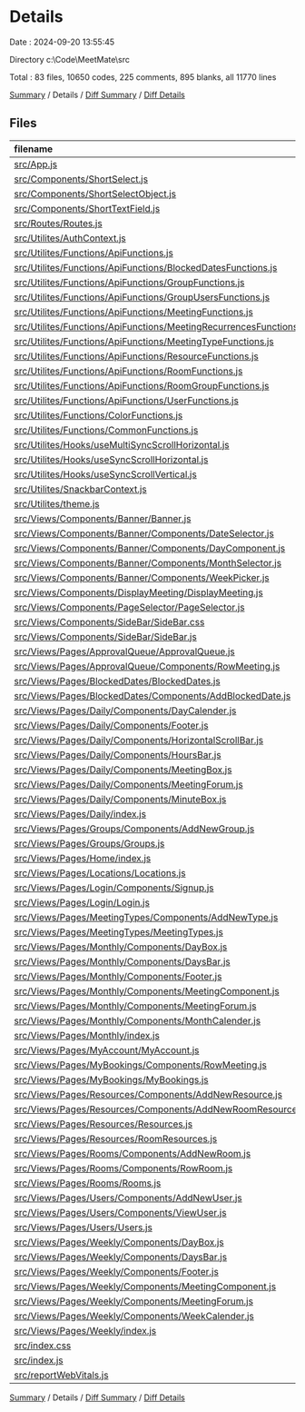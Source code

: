 # Details

Date : 2024-09-20 13:55:45

Directory c:\\Code\\MeetMate\\src

Total : 83 files,  10650 codes, 225 comments, 895 blanks, all 11770 lines

[Summary](results.md) / Details / [Diff Summary](diff.md) / [Diff Details](diff-details.md)

## Files
| filename | language | code | comment | blank | total |
| :--- | :--- | ---: | ---: | ---: | ---: |
| [src/App.js](/src/App.js) | JavaScript | 63 | 4 | 8 | 75 |
| [src/Components/ShortSelect.js](/src/Components/ShortSelect.js) | JavaScript | 66 | 0 | 4 | 70 |
| [src/Components/ShortSelectObject.js](/src/Components/ShortSelectObject.js) | JavaScript | 68 | 0 | 5 | 73 |
| [src/Components/ShortTextField.js](/src/Components/ShortTextField.js) | JavaScript | 47 | 0 | 3 | 50 |
| [src/Routes/Routes.js](/src/Routes/Routes.js) | JavaScript | 223 | 2 | 6 | 231 |
| [src/Utilites/AuthContext.js](/src/Utilites/AuthContext.js) | JavaScript | 15 | 1 | 3 | 19 |
| [src/Utilites/Functions/ApiFunctions.js](/src/Utilites/Functions/ApiFunctions.js) | JavaScript | 308 | 20 | 7 | 335 |
| [src/Utilites/Functions/ApiFunctions/BlockedDatesFunctions.js](/src/Utilites/Functions/ApiFunctions/BlockedDatesFunctions.js) | JavaScript | 35 | 1 | 5 | 41 |
| [src/Utilites/Functions/ApiFunctions/GroupFunctions.js](/src/Utilites/Functions/ApiFunctions/GroupFunctions.js) | JavaScript | 38 | 1 | 4 | 43 |
| [src/Utilites/Functions/ApiFunctions/GroupUsersFunctions.js](/src/Utilites/Functions/ApiFunctions/GroupUsersFunctions.js) | JavaScript | 53 | 1 | 9 | 63 |
| [src/Utilites/Functions/ApiFunctions/MeetingFunctions.js](/src/Utilites/Functions/ApiFunctions/MeetingFunctions.js) | JavaScript | 199 | 2 | 29 | 230 |
| [src/Utilites/Functions/ApiFunctions/MeetingRecurrencesFunctions.js](/src/Utilites/Functions/ApiFunctions/MeetingRecurrencesFunctions.js) | JavaScript | 13 | 1 | 1 | 15 |
| [src/Utilites/Functions/ApiFunctions/MeetingTypeFunctions.js](/src/Utilites/Functions/ApiFunctions/MeetingTypeFunctions.js) | JavaScript | 38 | 1 | 4 | 43 |
| [src/Utilites/Functions/ApiFunctions/ResourceFunctions.js](/src/Utilites/Functions/ApiFunctions/ResourceFunctions.js) | JavaScript | 83 | 3 | 11 | 97 |
| [src/Utilites/Functions/ApiFunctions/RoomFunctions.js](/src/Utilites/Functions/ApiFunctions/RoomFunctions.js) | JavaScript | 58 | 1 | 7 | 66 |
| [src/Utilites/Functions/ApiFunctions/RoomGroupFunctions.js](/src/Utilites/Functions/ApiFunctions/RoomGroupFunctions.js) | JavaScript | 54 | 1 | 8 | 63 |
| [src/Utilites/Functions/ApiFunctions/UserFunctions.js](/src/Utilites/Functions/ApiFunctions/UserFunctions.js) | JavaScript | 146 | 4 | 19 | 169 |
| [src/Utilites/Functions/ColorFunctions.js](/src/Utilites/Functions/ColorFunctions.js) | JavaScript | 48 | 31 | 16 | 95 |
| [src/Utilites/Functions/CommonFunctions.js](/src/Utilites/Functions/CommonFunctions.js) | JavaScript | 70 | 16 | 17 | 103 |
| [src/Utilites/Hooks/useMultiSyncScrollHorizontal.js](/src/Utilites/Hooks/useMultiSyncScrollHorizontal.js) | JavaScript | 34 | 1 | 12 | 47 |
| [src/Utilites/Hooks/useSyncScrollHorizontal.js](/src/Utilites/Hooks/useSyncScrollHorizontal.js) | JavaScript | 20 | 0 | 5 | 25 |
| [src/Utilites/Hooks/useSyncScrollVertical.js](/src/Utilites/Hooks/useSyncScrollVertical.js) | JavaScript | 57 | 0 | 13 | 70 |
| [src/Utilites/SnackbarContext.js](/src/Utilites/SnackbarContext.js) | JavaScript | 77 | 1 | 12 | 90 |
| [src/Utilites/theme.js](/src/Utilites/theme.js) | JavaScript | 61 | 2 | 7 | 70 |
| [src/Views/Components/Banner/Banner.js](/src/Views/Components/Banner/Banner.js) | JavaScript | 48 | 0 | 5 | 53 |
| [src/Views/Components/Banner/Components/DateSelector.js](/src/Views/Components/Banner/Components/DateSelector.js) | JavaScript | 81 | 5 | 11 | 97 |
| [src/Views/Components/Banner/Components/DayComponent.js](/src/Views/Components/Banner/Components/DayComponent.js) | JavaScript | 54 | 0 | 5 | 59 |
| [src/Views/Components/Banner/Components/MonthSelector.js](/src/Views/Components/Banner/Components/MonthSelector.js) | JavaScript | 72 | 5 | 8 | 85 |
| [src/Views/Components/Banner/Components/WeekPicker.js](/src/Views/Components/Banner/Components/WeekPicker.js) | JavaScript | 84 | 3 | 8 | 95 |
| [src/Views/Components/DisplayMeeting/DisplayMeeting.js](/src/Views/Components/DisplayMeeting/DisplayMeeting.js) | JavaScript | 409 | 0 | 15 | 424 |
| [src/Views/Components/PageSelector/PageSelector.js](/src/Views/Components/PageSelector/PageSelector.js) | JavaScript | 30 | 0 | 4 | 34 |
| [src/Views/Components/SideBar/SideBar.css](/src/Views/Components/SideBar/SideBar.css) | CSS | 46 | 0 | 11 | 57 |
| [src/Views/Components/SideBar/SideBar.js](/src/Views/Components/SideBar/SideBar.js) | JavaScript | 324 | 16 | 12 | 352 |
| [src/Views/Pages/ApprovalQueue/ApprovalQueue.js](/src/Views/Pages/ApprovalQueue/ApprovalQueue.js) | JavaScript | 361 | 0 | 26 | 387 |
| [src/Views/Pages/ApprovalQueue/Components/RowMeeting.js](/src/Views/Pages/ApprovalQueue/Components/RowMeeting.js) | JavaScript | 59 | 0 | 2 | 61 |
| [src/Views/Pages/BlockedDates/BlockedDates.js](/src/Views/Pages/BlockedDates/BlockedDates.js) | JavaScript | 253 | 0 | 22 | 275 |
| [src/Views/Pages/BlockedDates/Components/AddBlockedDate.js](/src/Views/Pages/BlockedDates/Components/AddBlockedDate.js) | JavaScript | 193 | 0 | 11 | 204 |
| [src/Views/Pages/Daily/Components/DayCalender.js](/src/Views/Pages/Daily/Components/DayCalender.js) | JavaScript | 205 | 14 | 20 | 239 |
| [src/Views/Pages/Daily/Components/Footer.js](/src/Views/Pages/Daily/Components/Footer.js) | JavaScript | 24 | 0 | 4 | 28 |
| [src/Views/Pages/Daily/Components/HorizontalScrollBar.js](/src/Views/Pages/Daily/Components/HorizontalScrollBar.js) | JavaScript | 86 | 0 | 10 | 96 |
| [src/Views/Pages/Daily/Components/HoursBar.js](/src/Views/Pages/Daily/Components/HoursBar.js) | JavaScript | 30 | 0 | 2 | 32 |
| [src/Views/Pages/Daily/Components/MeetingBox.js](/src/Views/Pages/Daily/Components/MeetingBox.js) | JavaScript | 189 | 21 | 21 | 231 |
| [src/Views/Pages/Daily/Components/MeetingForum.js](/src/Views/Pages/Daily/Components/MeetingForum.js) | JavaScript | 332 | 5 | 16 | 353 |
| [src/Views/Pages/Daily/Components/MinuteBox.js](/src/Views/Pages/Daily/Components/MinuteBox.js) | JavaScript | 77 | 4 | 8 | 89 |
| [src/Views/Pages/Daily/index.js](/src/Views/Pages/Daily/index.js) | JavaScript | 148 | 0 | 11 | 159 |
| [src/Views/Pages/Groups/Components/AddNewGroup.js](/src/Views/Pages/Groups/Components/AddNewGroup.js) | JavaScript | 82 | 0 | 6 | 88 |
| [src/Views/Pages/Groups/Groups.js](/src/Views/Pages/Groups/Groups.js) | JavaScript | 263 | 0 | 25 | 288 |
| [src/Views/Pages/Home/index.js](/src/Views/Pages/Home/index.js) | JavaScript | 9 | 0 | 4 | 13 |
| [src/Views/Pages/Locations/Locations.js](/src/Views/Pages/Locations/Locations.js) | JavaScript | 182 | 0 | 17 | 199 |
| [src/Views/Pages/Login/Components/Signup.js](/src/Views/Pages/Login/Components/Signup.js) | JavaScript | 216 | 4 | 13 | 233 |
| [src/Views/Pages/Login/Login.js](/src/Views/Pages/Login/Login.js) | JavaScript | 127 | 2 | 10 | 139 |
| [src/Views/Pages/MeetingTypes/Components/AddNewType.js](/src/Views/Pages/MeetingTypes/Components/AddNewType.js) | JavaScript | 67 | 0 | 7 | 74 |
| [src/Views/Pages/MeetingTypes/MeetingTypes.js](/src/Views/Pages/MeetingTypes/MeetingTypes.js) | JavaScript | 221 | 0 | 23 | 244 |
| [src/Views/Pages/Monthly/Components/DayBox.js](/src/Views/Pages/Monthly/Components/DayBox.js) | JavaScript | 93 | 3 | 8 | 104 |
| [src/Views/Pages/Monthly/Components/DaysBar.js](/src/Views/Pages/Monthly/Components/DaysBar.js) | JavaScript | 23 | 0 | 4 | 27 |
| [src/Views/Pages/Monthly/Components/Footer.js](/src/Views/Pages/Monthly/Components/Footer.js) | JavaScript | 10 | 0 | 5 | 15 |
| [src/Views/Pages/Monthly/Components/MeetingComponent.js](/src/Views/Pages/Monthly/Components/MeetingComponent.js) | JavaScript | 123 | 11 | 8 | 142 |
| [src/Views/Pages/Monthly/Components/MeetingForum.js](/src/Views/Pages/Monthly/Components/MeetingForum.js) | JavaScript | 317 | 5 | 18 | 340 |
| [src/Views/Pages/Monthly/Components/MonthCalender.js](/src/Views/Pages/Monthly/Components/MonthCalender.js) | JavaScript | 162 | 3 | 9 | 174 |
| [src/Views/Pages/Monthly/index.js](/src/Views/Pages/Monthly/index.js) | JavaScript | 166 | 0 | 13 | 179 |
| [src/Views/Pages/MyAccount/MyAccount.js](/src/Views/Pages/MyAccount/MyAccount.js) | JavaScript | 198 | 0 | 10 | 208 |
| [src/Views/Pages/MyBookings/Components/RowMeeting.js](/src/Views/Pages/MyBookings/Components/RowMeeting.js) | JavaScript | 59 | 0 | 3 | 62 |
| [src/Views/Pages/MyBookings/MyBookings.js](/src/Views/Pages/MyBookings/MyBookings.js) | JavaScript | 333 | 0 | 34 | 367 |
| [src/Views/Pages/Resources/Components/AddNewResource.js](/src/Views/Pages/Resources/Components/AddNewResource.js) | JavaScript | 52 | 0 | 8 | 60 |
| [src/Views/Pages/Resources/Components/AddNewRoomResource.js](/src/Views/Pages/Resources/Components/AddNewRoomResource.js) | JavaScript | 83 | 0 | 10 | 93 |
| [src/Views/Pages/Resources/Resources.js](/src/Views/Pages/Resources/Resources.js) | JavaScript | 220 | 0 | 22 | 242 |
| [src/Views/Pages/Resources/RoomResources.js](/src/Views/Pages/Resources/RoomResources.js) | JavaScript | 240 | 0 | 24 | 264 |
| [src/Views/Pages/Rooms/Components/AddNewRoom.js](/src/Views/Pages/Rooms/Components/AddNewRoom.js) | JavaScript | 243 | 4 | 10 | 257 |
| [src/Views/Pages/Rooms/Components/RowRoom.js](/src/Views/Pages/Rooms/Components/RowRoom.js) | JavaScript | 109 | 0 | 9 | 118 |
| [src/Views/Pages/Rooms/Rooms.js](/src/Views/Pages/Rooms/Rooms.js) | JavaScript | 328 | 0 | 32 | 360 |
| [src/Views/Pages/Users/Components/AddNewUser.js](/src/Views/Pages/Users/Components/AddNewUser.js) | JavaScript | 294 | 4 | 10 | 308 |
| [src/Views/Pages/Users/Components/ViewUser.js](/src/Views/Pages/Users/Components/ViewUser.js) | JavaScript | 87 | 0 | 3 | 90 |
| [src/Views/Pages/Users/Users.js](/src/Views/Pages/Users/Users.js) | JavaScript | 446 | 0 | 33 | 479 |
| [src/Views/Pages/Weekly/Components/DayBox.js](/src/Views/Pages/Weekly/Components/DayBox.js) | JavaScript | 96 | 2 | 7 | 105 |
| [src/Views/Pages/Weekly/Components/DaysBar.js](/src/Views/Pages/Weekly/Components/DaysBar.js) | JavaScript | 23 | 0 | 4 | 27 |
| [src/Views/Pages/Weekly/Components/Footer.js](/src/Views/Pages/Weekly/Components/Footer.js) | JavaScript | 10 | 0 | 5 | 15 |
| [src/Views/Pages/Weekly/Components/MeetingComponent.js](/src/Views/Pages/Weekly/Components/MeetingComponent.js) | JavaScript | 123 | 11 | 8 | 142 |
| [src/Views/Pages/Weekly/Components/MeetingForum.js](/src/Views/Pages/Weekly/Components/MeetingForum.js) | JavaScript | 320 | 5 | 17 | 342 |
| [src/Views/Pages/Weekly/Components/WeekCalender.js](/src/Views/Pages/Weekly/Components/WeekCalender.js) | JavaScript | 154 | 1 | 10 | 165 |
| [src/Views/Pages/Weekly/index.js](/src/Views/Pages/Weekly/index.js) | JavaScript | 157 | 0 | 14 | 171 |
| [src/index.css](/src/index.css) | CSS | 5 | 0 | 0 | 5 |
| [src/index.js](/src/index.js) | JavaScript | 18 | 3 | 3 | 24 |
| [src/reportWebVitals.js](/src/reportWebVitals.js) | JavaScript | 12 | 0 | 2 | 14 |

[Summary](results.md) / Details / [Diff Summary](diff.md) / [Diff Details](diff-details.md)